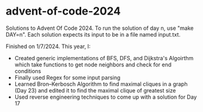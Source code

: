 # advent-of-code-2024

Solutions to Advent Of Code 2024. To run the solution of day n, use "make DAY=n". Each solution expects its input to be in a file named input.txt.

Finished on 1/7/2024. This year, I:
 - Created generic implementations of BFS, DFS, and Dijkstra's Algoirthm which take functions to get node neighbors and check for end conditions
 - Finally used Regex for some input parsing
 - Learned Bron–Kerbosch Algorithm to find maximal cliques in a graph (Day 23) and edited it to find the maximal clique of greatest size
 - Used reverse engineering techniques to come up with a solution for Day 17
